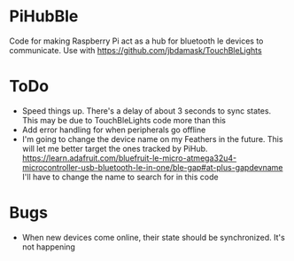 # PiHubBle
Code for making Raspberry Pi act as a hub for bluetooth le devices to communicate. Use with https://github.com/jbdamask/TouchBleLights

# ToDo
* Speed things up. There's a delay of about 3 seconds to sync states. This may be due to TouchBleLights code more than this
* Add error handling for when peripherals go offline
* I'm going to change the device name on my Feathers in the future. This will let me better target the ones tracked by PiHub. https://learn.adafruit.com/bluefruit-le-micro-atmega32u4-microcontroller-usb-bluetooth-le-in-one/ble-gap#at-plus-gapdevname
I'll have to change the name to search for in this code

# Bugs
* When new devices come online, their state should be synchronized. It's not happening

